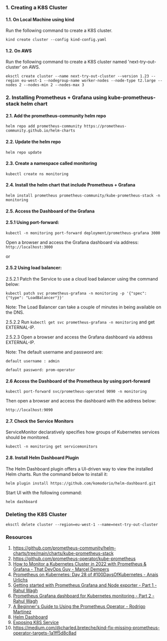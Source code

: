 ### 1. Creating a K8S Cluster

#### 1.1. On Local Machine using kind
Run the following command to create a K8S cluster.

```kind create cluster --config kind-config.yaml```

#### 1.2. On AWS

Run the following command to create a K8S cluster named 'next-try-out-cluster' on AWS.

```eksctl create cluster --name next-try-out-cluster --version 1.23 --region eu-west-1 --nodegroup-name worker-nodes --node-type t2.large --nodes 2 --nodes-min 2 --nodes-max 3```


### 2. Installing Prometheus + Grafana using kube-prometheus-stack helm chart


#### 2.1. Add the prometheus-community helm repo
```helm repo add prometheus-community https://prometheus-community.github.io/helm-charts```
#### 2.2. Update the helm repo 
```helm repo update```
#### 2.3. Create a namespace called monitoring  
```kubectl create ns monitoring```
#### 2.4. Install the helm chart that include Prometheus + Grafana  
```helm install prometheus prometheus-community/kube-prometheus-stack -n monitoring```
#### 2.5. Access the Dashboard of the Grafana 
#### 2.5.1 Using port-forward: 
```kubectl -n monitoring port-forward deployment/prometheus-grafana 3000```

Open a browser and access the Grafana dashboard via address:
```http://localhost:3000```

or

#### 2.5.2 Using load balancer: 

2.5.2.1 Patch the Service to use a cloud load balancer using the command below:

```kubectl patch svc prometheus-grafana -n monitoring -p '{"spec": {"type": "LoadBalancer"}}'```

Note: The Load Balancer can take a couple of minutes in being available on the DNS.

2.5.2.2 Run ```kubectl get svc prometheus-grafana -n monitoring``` and get EXTERNAL-IP.

2.5.2.3 Open a browser and access the Grafana dashboard via address EXTERNAL-IP.


Note: The default username and password are:

```default username : admin```

```default password: prom-operator```

#### 2.6  Access the Dashboard of the Prometheus by using port-forward

```kubectl port-forward svc/prometheus-operated 9090 -n monitoring```

Then open a browser and access the dashboard with the address below:

```http://localhost:9090```

#### 2.7. Check the Service Monitors

ServiceMonitor declaratively specifies how groups of Kubernetes services should be monitored. 

```kubectl -n monitoring get servicemonitors```


#### 2.8. Install Helm Dashboard Plugin

The Helm Dashboard plugin offers a UI-driven way to view the installed Helm charts. Run the command below to install it:

```helm plugin install https://github.com/komodorio/helm-dashboard.git```

Start UI  with the following command:

```helm dashboard```


### Deleting the K8S Cluster

```eksctl delete cluster --region=eu-west-1 --name=next-try-out-cluster```


### Resources
1. https://github.com/prometheus-community/helm-charts/tree/main/charts/kube-prometheus-stack
2. https://github.com/prometheus-operator/kube-prometheus
3. [How to Monitor a Kubernetes Cluster in 2022 with Prometheus & Grafana - That DevOps Guy - Marcel Dempers](https://www.youtube.com/watch?v=YDtuwlNTzRc)
4. [Prometheus on Kubernetes: Day 28 of #100DaysOfKubernetes - Anais Urlichs](https://www.youtube.com/watch?v=n4eF8EcgpZQ) 
5. [Getting started with Prometheus Grafana and Node exporter - Part 1 - Rahul Wagh](https://www.youtube.com/watch?v=peH95b16hNI&list=PL7iMyoQPMtAPbN3A7Prac8vfikIPa02wd&index=1)
6. [ Prometheus Grafana dashboard for Kubernetes monitoring - Part 2 - Rahul Wagh](https://www.youtube.com/watch?v=3Xs49Urq16M&list=PL7iMyoQPMtAPbN3A7Prac8vfikIPa02wd&index=3) 
7. [A Beginner's Guide to Using the Prometheus Operator - Rodrigo Martinez](https://blog.container-solutions.com/prometheus-operator-beginners-guide)
8. [Helm Dashboard](https://github.com/komodorio/helm-dashboard)
9. [Exposing K8S Service](https://archive.eksworkshop.com/beginner/130_exposing-service/exposing/)
10. https://medium.com/@charled.breteche/kind-fix-missing-prometheus-operator-targets-1a1ff5d8c8ad


